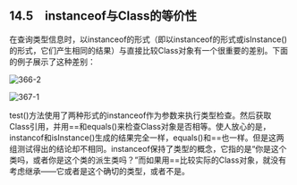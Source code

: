 ## 14.5　instanceof与Class的等价性

在查询类型信息时，以instanceof的形式（即以instanceof的形式或isInstance()的形式，它们产生相同的结果）与直接比较Class对象有一个很重要的差别。下面的例子展示了这种差别：

![366-2](../Images/image03149.jpeg)

![367-1](../Images/image03150.jpeg)

test()方法使用了两种形式的instanceof作为参数来执行类型检查。然后获取Class引用，并用==和equals()来检查Class对象是否相等。使人放心的是，instancof和isInstance()生成的结果完全一样，equals()和==也一样。但是这两组测试得出的结论却不相同。instanceof保持了类型的概念，它指的是“你是这个类吗，或者你是这个类的派生类吗？”而如果用==比较实际的Class对象，就没有考虑继承——它或者是这个确切的类型，或者不是。